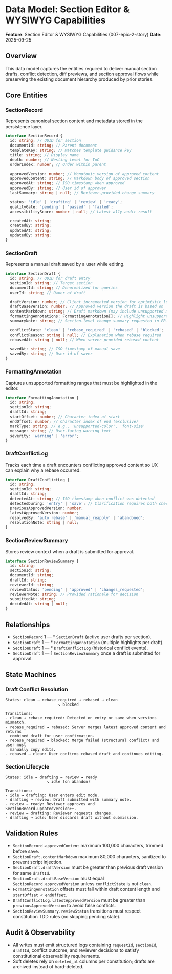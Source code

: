 # Data Model: Section Editor & WYSIWYG Capabilities

**Feature**: Section Editor & WYSIWYG Capabilities (007-epic-2-story) **Date**:
2025-09-25

## Overview

This data model captures the entities required to deliver manual section drafts,
conflict detection, diff previews, and section approval flows while preserving
the existing document hierarchy produced by prior stories.

## Core Entities

### SectionRecord

Represents canonical section content and metadata stored in the persistence
layer.

```typescript
interface SectionRecord {
  id: string; // UUID for section
  documentId: string; // Parent document
  templateKey: string; // Matches template guidance key
  title: string; // Display name
  depth: number; // Nesting level for ToC
  orderIndex: number; // Order within parent

  approvedVersion: number; // Monotonic version of approved content
  approvedContent: string; // Markdown body of approved section
  approvedAt: string; // ISO timestamp when approved
  approvedBy: string; // User id of approver
  lastSummary: string | null; // Reviewer-provided change summary

  status: 'idle' | 'drafting' | 'review' | 'ready';
  qualityGate: 'pending' | 'passed' | 'failed';
  accessibilityScore: number | null; // Latest a11y audit result

  createdAt: string;
  createdBy: string;
  updatedAt: string;
  updatedBy: string;
}
```

### SectionDraft

Represents a manual draft saved by a user while editing.

```typescript
interface SectionDraft {
  id: string; // UUID for draft entry
  sectionId: string; // Target section
  documentId: string; // Denormalized for queries
  userId: string; // Owner of draft

  draftVersion: number; // Client incremented version for optimistic locking
  draftBaseVersion: number; // Approved version the draft is based on
  contentMarkdown: string; // Draft markdown (may include unsupported marks)
  formattingAnnotations: FormattingAnnotation[]; // Highlight unsupported marks
  summaryNote: string; // Section-level change summary requested in FR-005

  conflictState: 'clean' | 'rebase_required' | 'rebased' | 'blocked';
  conflictReason: string | null; // Explanation when rebase required
  rebasedAt: string | null; // When server provided rebased content

  savedAt: string; // ISO timestamp of manual save
  savedBy: string; // User id of saver
}
```

### FormattingAnnotation

Captures unsupported formatting ranges that must be highlighted in the editor.

```typescript
interface FormattingAnnotation {
  id: string;
  sectionId: string;
  draftId: string;
  startOffset: number; // Character index of start
  endOffset: number; // Character index of end (exclusive)
  markType: string; // e.g., 'unsupported-color', 'font-size'
  message: string; // User-facing warning text
  severity: 'warning' | 'error';
}
```

### DraftConflictLog

Tracks each time a draft encounters conflicting approved content so UX can
explain why a rebase occurred.

```typescript
interface DraftConflictLog {
  id: string;
  sectionId: string;
  draftId: string;
  detectedAt: string; // ISO timestamp when conflict was detected
  detectedDuring: 'entry' | 'save'; // Clarification requires both checkpoints
  previousApprovedVersion: number;
  latestApprovedVersion: number;
  resolvedBy: 'auto_rebase' | 'manual_reapply' | 'abandoned';
  resolutionNote: string | null;
}
```

### SectionReviewSummary

Stores review context when a draft is submitted for approval.

```typescript
interface SectionReviewSummary {
  id: string;
  sectionId: string;
  documentId: string;
  draftId: string;
  reviewerId: string;
  reviewStatus: 'pending' | 'approved' | 'changes_requested';
  reviewerNote: string; // Provided rationale for decision
  submittedAt: string;
  decidedAt: string | null;
}
```

## Relationships

- `SectionRecord` 1 — \* `SectionDraft` (active user drafts per section).
- `SectionDraft` 1 — \* `FormattingAnnotation` (multiple highlights per draft).
- `SectionDraft` 1 — \* `DraftConflictLog` (historical conflict events).
- `SectionDraft` 1 — 1 `SectionReviewSummary` once a draft is submitted for
  approval.

## State Machines

### Draft Conflict Resolution

```
States: clean → rebase_required → rebased → clean
                       ↘ blocked

Transitions:
- clean → rebase_required: Detected on entry or save when versions mismatch.
- rebase_required → rebased: Server merges latest approved content and returns
  combined draft for user confirmation.
- rebase_required → blocked: Merge failed (structural conflict) and user must
  manually copy edits.
- rebased → clean: User confirms rebased draft and continues editing.
```

### Section Lifecycle

```
States: idle → drafting → review → ready
                  ↘ idle (on abandon)

Transitions:
- idle → drafting: User enters edit mode.
- drafting → review: Draft submitted with summary note.
- review → ready: Reviewer approves and SectionRecord.updatedVersion++.
- review → drafting: Reviewer requests changes.
- drafting → idle: User discards draft without submission.
```

## Validation Rules

- `SectionRecord.approvedContent` maximum 100,000 characters, trimmed before
  save.
- `SectionDraft.contentMarkdown` maximum 80,000 characters, sanitized to prevent
  script injection.
- `SectionDraft.draftVersion` must be greater than previous draft version for
  same `draftId`.
- `SectionDraft.draftBaseVersion` must equal `SectionRecord.approvedVersion`
  unless `conflictState` is not `clean`.
- `FormattingAnnotation` offsets must fall within draft content length and
  `startOffset < endOffset`.
- `DraftConflictLog.latestApprovedVersion` must be greater than
  `previousApprovedVersion` to avoid false conflicts.
- `SectionReviewSummary.reviewStatus` transitions must respect constitution TDD
  rules (no skipping pending state).

## Audit & Observability

- All writes must emit structured logs containing `requestId`, `sectionId`,
  `draftId`, conflict outcome, and reviewer decisions to satisfy constitutional
  observability requirements.
- Soft deletes rely on `deleted_at` columns per constitution; drafts are
  archived instead of hard-deleted.
